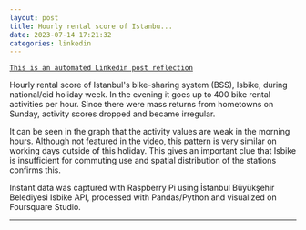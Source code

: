 ```yaml
---
layout: post
title: Hourly rental score of Istanbu...
date: 2023-07-14 17:21:32
categories: linkedin
---
```


[`This is an automated Linkedin post reflection`](https://www.linkedin.com/feed/update/urn:li:activity:7085669659949113344)

Hourly rental score of Istanbul's bike-sharing system (BSS), Isbike, during national/eid holiday week. In the evening it goes up to 400 bike rental activities per hour. Since there were mass returns from hometowns on Sunday, activity scores dropped and became irregular.

It can be seen in the graph that the activity values ​​are weak in the morning hours. Although not featured in the video, this pattern is very similar on working days outside of this holiday. This gives an important clue that Isbike is insufficient for commuting use and spatial distribution of the stations confirms this.

Instant data was captured with Raspberry Pi using İstanbul Büyükşehir Belediyesi Isbike API, processed with Pandas/Python and visualized on Foursquare Studio.

<hr>
<div class="row mt-3 d-flex justify-content-center align-items-center>
{% include video.liquid path="https://dms.licdn.com/playlist/vid/v2/D4D05AQHMiEuqiNI4ZA/feedshare-ambry-analyzed_servable_progressive_video/feedshare-ambry-analyzed_servable_progressive_video/0/1689355288805?e=1734530400&v=beta&t=xthT2bl0TXcds42miENxh85gD-e7AjKAYyRQ4zJ-H_w" class="img-fluid rounded z-depth-1" width="800" height="450" controls=true autoplay=true %}


</div>
